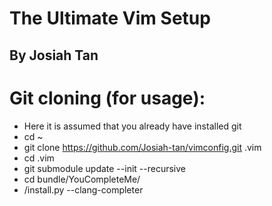 # The Ultimate Vim Setup
## By Josiah Tan


# Git cloning (for usage):

- Here it is assumed that you already have installed git
- cd ~
- git clone https://github.com/Josiah-tan/vimconfig.git .vim
- cd .vim
- git submodule update --init --recursive
- cd bundle/YouCompleteMe/
- /install.py --clang-completer




